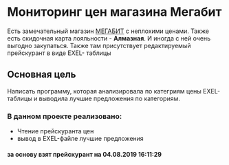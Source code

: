 Мониторинг цен магазина Мегабит
====================================

Есть замечательный магазин [МЕГАБИТ](https://spb.megabitcomp.ru/) с неплохими ценами.
Также есть скидочная карта лояльности - **Алмазная**. И иногда с ней очень выгодно закупаться. Также там присутствует редактируемый прейскурант в виде EXEL- таблицы

Основная цель
--------------

Написать программу, которая анализировала по категриям цены EXEL- таблицы и выводила лучшие предложения по категориям.

### В данном проекте реализовано:

* Чтение прейскуранта цен
* вывод в EXEL-файле лучшие предложения

#### за основу взят прейскурант на 04.08.2019 16:11:29
